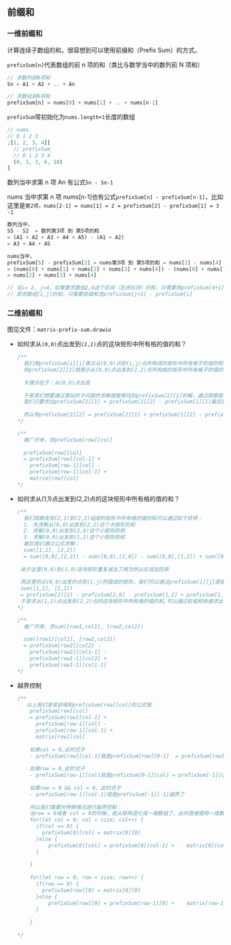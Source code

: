 ## 前缀和

### 一维前缀和

计算连续子数组的和，很容想到可以使用前缀和（Prefix Sum）的方式。

`prefixSum[n]`代表数组的前 n 项的和（类比与数学当中的数列前 N 项和）

```typescript
// 求数列前N项和
Sn = A1 + A2 + .. + An

// 求数组前N项和
prefixSum[n] = nums[0] + nums[1] + .. + nums[n-1]
```

`prefixSum`常初始化为`nums.length+1`长度的数组

```typescript
// nums
// 0 1 2 3
;[1, 2, 3, 4][
  // prefixSum
  // 0 1 2 3 4
  (0, 1, 3, 6, 10)
]
```

数列当中求第 n 项 An 有公式`Sn - Sn-1`

nums 当中求第 n 项 nums[n-1]也有公式`prefixSum[n] - prefixSum[n-1]`，比如这里是`第2项，nums[2-1] = nums[1] = 2 = prefixSum[2] - prefixSum[1] = 3 -1`

```typescript
数列当中，
S5 - S2  = 数列第3项 到 第5项的和
= (A1 + A2 + A3 + A4 + A5) - (A1 + A2)
= A3 + A4 + A5

nums当中，
prefixSum[5] - prefixSum[2] = nums第3项 到 第5项的和 = nums[2] - nums[4]
= (nums[0] + nums[1] + nums[2] + nums[3] + nums[4]) - (nums[0] + nums[1])
= nums[2] + nums[3] + nums[4]

// 设i= 2, j=4，如果要求数组2,4这个区间（左闭右闭）的和，只需要用prefixSum[4+1] - prefixSum[2]
// 即求数组[i,j]的和，只需要前缀和求prefixSum[j+1] - prefixSum[i]
```

### 二维前缀和

图见文件：`matrix-prefix-sum.drawio`

- 如何求从`(0,0)`点出发到`(2,2)`点的这块矩形中所有格的值的和？

  ```typescript
  /**
    我们用prefixSum[i][j]表示从(0,0)点到(i,j)点所构成的矩形中所有格子的值的和
    则prefixSum[2][2]就表示从(0,0)点出发到(2,2)点所构成的矩形中所有格子的值的和
    
    关键点在于：从(0,0)点出发
    
    于是我们想要通过类似的子问题的求解就能够找到prefixSum[2][2]的解，通过观察我们发现：
    我们只要求出prefixSum[2][1] + prefixSum[1][2] - prefixSum[1][1]最后加上matrix[2][2]就可以得到prefixSum[2][2]的解
    
    所以有prefixSum[2][2] = prefixSum[2][1] + prefixSum[1][2] - prefixSum[1][1] + matrix[2][2]
  */
  ```

  ```typescript
  /**
    推广开来，求prefixSum[row][col]
    
    prefixSum[row][col]
    = prefixSum[row][col-1] + 
      prefixSum[row-1][col] - 
      prefixSum[row-1][col-1] + 
      matrix[row][col]
  */
  ```

- 如何求从(1,1)点出发到(2,2)点的这块矩形中所有格的值的和？

  ```typescript
  /**
    我们观察发现(2,1)到(2,2)组成的矩形中所有格的值的和可以通过如下获得：
    1. 先求解从(0,0)出发到(2,2)这个大矩形的和
    2. 求解(0,0)出发到(2,0)这个小矩形的和
    3. 求解(0,0)出发到(1,2)这个小矩形的和
    最后我们通过公式求解：
    sum([1,1], [2,2]) 
    = sum([0,0],[2,2]) - sum([0,0],[2,0]) - sum([0,0],[1,2]) + sum([0,0],[1,0])
    
   由于这里(0,0)到(1,0)这块矩形重复减去了两次所以应该加回来
   
   而这里的从(0,0)出发的点到(i,j)所围成的矩形，我们可以通过prefixSum[i][j]直接获取，所以以上公式又变成了
   sum([1,1], [2,2]) 
   = prefixSum[2][2] - prefixSum[2,0] - prefixSum[1,2] + prefixSum[1,0]
   于是求从(1,1)点出发到(2,2)点的这块矩形中所有格的值的和,可以通过前缀和快速求出
  */
  ```

  ```typescript
  /**
    推广开来，求sum([row1,col1], [row2,col2])
    
    sum([row1][col1], [row2,col2])
    = prefixSum[row2][col2] - 
      prefixSum[row2][col1-1] - 
      prefixSum[row1-1][col2] +
      prefixSum[row1-1][col1-1]
  */
  ```

- 越界控制

  ```typescript
  /**
     以上我们发现前缀和prefixSum[row][col]的公式是
      prefixSum[row][col]
      = prefixSum[row][col-1] + 
        prefixSum[row-1][col] - 
        prefixSum[row-1][col-1] + 
        matrix[row][col]
        
      如果col = 0,此时式子
      - prefixSum[row][col-1]就是prefixSum[row][0-1]  = prefixSum[row][-1]越界了
      
      如果row = 0,此时式子
      - prefixSum[row-1][col]就是prefixSum[0-1][col] = prefixSum[-1][col]越界了
      
      如果row = 0 && col = 0，此时式子
      - prefixSum[row-1][col-1]就是prefixSum[-1][-1]越界了
      
      所以我们需要对特殊情况进行越界控制：
      当row = 0或者 col = 0的时候，就从矩阵退化成一维数组了。此时直接使用一维数组的前缀和计算方式即可
      for(let col = 0; col < size; col++) {
        if(col == 0) {
          prefixSum[0][col] = matrix[0][0]
        }else {
        	prefixSum[0][col] = prefixSum[0][col-1] +    matrix[0][col-1]
        }
        
      }
      
      for(let row = 0; row < size; row++) {
        if(row == 0) {
          prefixSum[row][0] = matrix[0][0]
        }else {
        	prefixSum[row][0] = prefixSum[row-1][0] +    matrix[row-1][0]
        }
        
      }
      
  */
  ```
